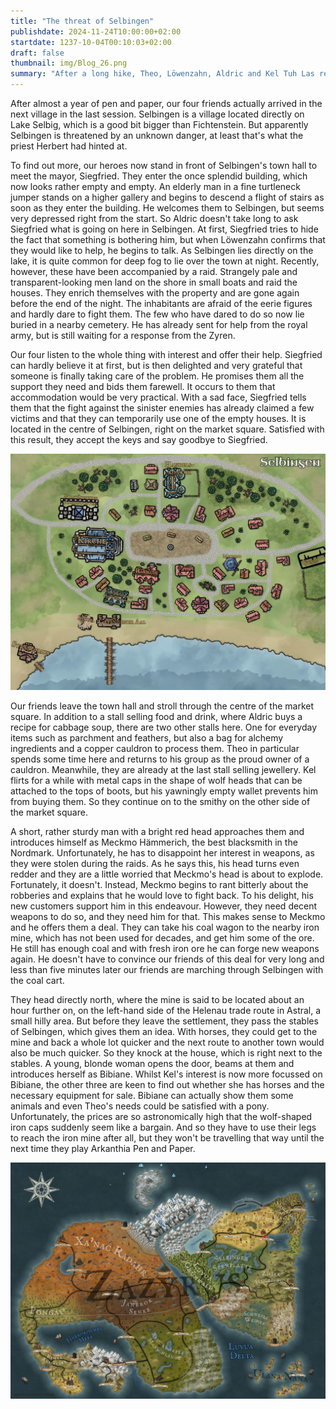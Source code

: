 ```yaml
---
title: "The threat of Selbingen"
publishdate: 2024-11-24T10:00:00+02:00
startdate: 1237-10-04T00:10:03+02:00
draft: false
thumbnail: img/Blog_26.png
summary: "After a long hike, Theo, Löwenzahn, Aldric and Kel Tuh Las reached the small village of Selbingen last time. They are still haunted by the gloomy hints of Father Herbert, who told them about mysterious attacks last time. But what is threatening the village - and can our heroes help? Find out here:"
---
```

After almost a year of pen and paper, our four friends actually arrived in the next village in the last session. Selbingen is a village located directly on Lake Selbig, which is a good bit bigger than Fichtenstein. But apparently Selbingen is threatened by an unknown danger, at least that's what the priest Herbert had hinted at. 

To find out more, our heroes now stand in front of Selbingen's town hall to meet the mayor, Siegfried. They enter the once splendid building, which now looks rather empty and empty. An elderly man in a fine turtleneck jumper stands on a higher gallery and begins to descend a flight of stairs as soon as they enter the building. He welcomes them to Selbingen, but seems very depressed right from the start. So Aldric doesn't take long to ask Siegfried what is going on here in Selbingen. At first, Siegfried tries to hide the fact that something is bothering him, but when Löwenzahn confirms that they would like to help, he begins to talk. As Selbingen lies directly on the lake, it is quite common for deep fog to lie over the town at night. Recently, however, these have been accompanied by a raid. Strangely pale and transparent-looking men land on the shore in small boats and raid the houses. They enrich themselves with the property and are gone again before the end of the night. The inhabitants are afraid of the eerie figures and hardly dare to fight them. The few who have dared to do so now lie buried in a nearby cemetery. He has already sent for help from the royal army, but is still waiting for a response from the Zyren.

Our four listen to the whole thing with interest and offer their help. Siegfried can hardly believe it at first, but is then delighted and very grateful that someone is finally taking care of the problem. He promises them all the support they need and bids them farewell. It occurs to them that accommodation would be very practical. With a sad face, Siegfried tells them that the fight against the sinister enemies has already claimed a few victims and that they can temporarily use one of the empty houses. It is located in the centre of Selbingen, right on the market square. Satisfied with this result, they accept the keys and say goodbye to Siegfried. 

<div class="img-max center">
  <img class="img-fluid" title="Map Selbingen" alt="Map Selbingen." src="./img/selbingen.jpg" />
</div>

Our friends leave the town hall and stroll through the centre of the market square. In addition to a stall selling food and drink, where Aldric buys a recipe for cabbage soup, there are two other stalls here. One for everyday items such as parchment and feathers, but also a bag for alchemy ingredients and a copper cauldron to process them. Theo in particular spends some time here and returns to his group as the proud owner of a cauldron. Meanwhile, they are already at the last stall selling jewellery. Kel flirts for a while with metal caps in the shape of wolf heads that can be attached to the tops of boots, but his yawningly empty wallet prevents him from buying them. So they continue on to the smithy on the other side of the market square. 

A short, rather sturdy man with a bright red head approaches them and introduces himself as Meckmo Hämmerich, the best blacksmith in the Nordmark. Unfortunately, he has to disappoint her interest in weapons, as they were stolen during the raids. As he says this, his head turns even redder and they are a little worried that Meckmo's head is about to explode. Fortunately, it doesn't. Instead, Meckmo begins to rant bitterly about the robberies and explains that he would love to fight back. To his delight, his new customers support him in this endeavour. However, they need decent weapons to do so, and they need him for that. This makes sense to Meckmo and he offers them a deal. They can take his coal wagon to the nearby iron mine, which has not been used for decades, and get him some of the ore. He still has enough coal and with fresh iron ore he can forge new weapons again. He doesn't have to convince our friends of this deal for very long and less than five minutes later our friends are marching through Selbingen with the coal cart.

They head directly north, where the mine is said to be located about an hour further on, on the left-hand side of the Helenau trade route in Astral, a small hilly area. But before they leave the settlement, they pass the stables of Selbingen, which gives them an idea. With horses, they could get to the mine and back a whole lot quicker and the next route to another town would also be much quicker. So they knock at the house, which is right next to the stables. A young, blonde woman opens the door, beams at them and introduces herself as Bibiane. Whilst Kel's interest is now more focussed on Bibiane, the other three are keen to find out whether she has horses and the necessary equipment for sale. Bibiane can actually show them some animals and even Theo's needs could be satisfied with a pony. Unfortunately, the prices are so astronomically high that the wolf-shaped iron caps suddenly seem like a bargain. And so they have to use their legs to reach the iron mine after all, but they won't be travelling that way until the next time they play Arkanthia Pen and Paper.

<div class="img-max center">
  <img class="img-fluid" title="Worldmap Arkanthia" alt="Worldmap Arkanthia." src="./img/Arkanthia_Full_Map_Selbingen.jpg" />
</div>
